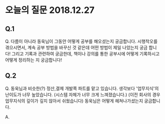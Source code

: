 # 오늘의 질문 2018.12.27

## Q.1

Q. 다름이 아니라 동욱님이 그동안 어떻게 공부를 해오셨는지 궁금합니다.
시행착오를 겪으시면서, 계속 공부 방법을 바꾸신 것 같은데 어떤 방법이 제일 나았는지 궁금 합니다!
그리고 기록과 관련하여 궁금한데, 책이나 강의를 통한 공부시에 어떻게 기록하시고 어떻게 정리하는 지 궁금합니다!

## Q.2

Q. 동욱님과 비슷한(?) 정산,결제 개발쪽 파트를 맡고 있습니다.
생각보다 '업무지식'의 난이도가 너무 높았습니다. (시스템 자체가 너무 크게 느껴졌습니다.)
(이전 회사의 경우 업무지식의 깊이가 깊지 않아서 쉬웠습니다)
동욱님은 어떻게 헤쳐나가셨는지 궁금합니다.


A. 